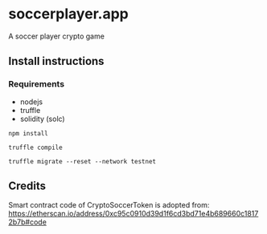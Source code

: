 # soccerplayer.app
A soccer player crypto game 

## Install instructions

### Requirements 

* nodejs 
* truffle
* solidity (solc)

```
npm install
```

```
truffle compile
```

```
truffle migrate --reset --network testnet
```

## Credits

Smart contract code of CryptoSoccerToken is adopted from: https://etherscan.io/address/0xc95c0910d39d1f6cd3bd71e4b689660c18172b7b#code 